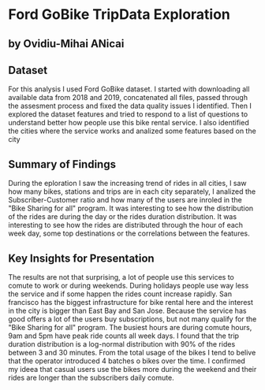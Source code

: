 # Ford GoBike TripData Exploration
## by Ovidiu-Mihai ANicai


## Dataset

For this analysis I used Ford GoBike dataset. I started with downloading all available data from 2018 and 2019, concatenated all files, passed through the assesment process and fixed the data quality issues I identified.
Then I explored the dataset features and tried to respond to a list of questions to understand better how people use this bike rental service. I also identified the cities where the service works and analized some features based on the city

## Summary of Findings

During the eploration I saw the increasing trend of rides in all cities, I saw how many bikes, stations and trips are in each city separately, I analized the Subscriber-Customer ratio and how many of the users are inroled in the "Bike Sharing for all" program. It was interesting to see how the distribution of the rides are during the day or the rides duration distribution. It was interesting to see how the rides are distributed through the hour of each week day, some top destinations or the correlations between the features.

## Key Insights for Presentation

The results are not that surprising, a lot of people use this services to comute to work or during weekends. During holidays people use way less the service and if some happen the rides count increase rapidly. San francisco has the biggest infrastructure for bike rental here and the interest in the city is bigger than East Bay and San Jose. Because the service has good offers a lot of the users buy subscriptions, but not many qualify for the "Bike Sharing for all" program. 
The busiest hours are during comute hours, 9am and 5pm have peak ride counts all week days. I found that the trip duration distribution is a log-normal distribution with 90% of the rides between 3 and 30 minutes.
From the total usage of the bikes I tend to belive that the operator introduced 4 batches o bikes over the time.
I confirmed my ideea that casual users use the bikes more during the weekend and their rides are longer than the subscribers daily comute.